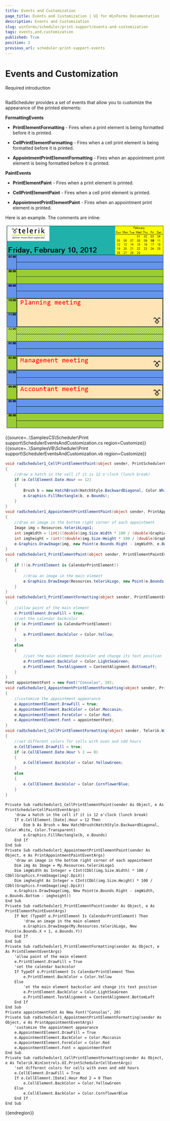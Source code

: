 ```yaml
---
title: Events and Customization
page_title: Events and Customization | UI for WinForms Documentation
description: Events and Customization
slug: winforms/scheduler/print-support/events-and-customization
tags: events,and,customization
published: True
position: 2
previous_url: scheduler-print-support-events
---
```


# Events and Customization

Required introduction

## 

RadScheduler provides a set of events that allow you to customize the appearance of the printed elements:

__FormattingEvents__

* __PrintElementFormatting__ - Fires when a print element is being formatted before it is printed.

* __CellPrintElementFormatting__ - Fires when a cell print element is being formatted before it is printed.

* __AppointmentPrintElementFormatting__ - Fires when an appointment print element is being formatted before it is printed.

__PaintEvents__

* __PrintElementPaint__ - Fires when a print element is printed.

* __CellPrintElementPaint__ - Fires when a cell print element is printed.

* __AppointmentPrintElementPaint__ - Fires when an appointment print element is printed.

Here is an example. The comments are inline:

![scheduler-print-support-events](images/scheduler-print-support-events.png)

{{source=..\SamplesCS\Scheduler\Print support\SchedulerEventsAndCustomization.cs region=Customize}} 
{{source=..\SamplesVB\Scheduler\Print support\SchedulerEventsAndCustomization.vb region=Customize}} 

````C#
void radScheduler1_CellPrintElementPaint(object sender, PrintSchedulerCellPaintEventArgs e)
{
    //draw a hatch in the cell if it is 12 o'clock (lunch break)
    if (e.CellElement.Date.Hour == 12)
    {
        Brush b = new HatchBrush(HatchStyle.BackwardDiagonal, Color.White, Color.Transparent);
        e.Graphics.FillRectangle(b, e.Bounds);
    }
}
void radScheduler1_AppointmentPrintElementPaint(object sender, PrintAppointmentPaintEventArgs e)
{
    //draw an image in the bottom right corner of each appointment
    Image img = Resources.telerikLogo1;
    int imgWidth = (int)((double)img.Size.Width * 100 / (double)Graphics.FromImage(img).DpiX);
    int imgheight = (int)((double)img.Size.Height * 100 / (double)Graphics.FromImage(img).DpiX);
    e.Graphics.DrawImage(img, new Point(e.Bounds.Right - imgWidth, e.Bounds.Bottom - imgheight));
}
void radScheduler1_PrintElementPaint(object sender, PrintElementPaintEventArgs e)
{
    if (!(e.PrintElement is CalendarPrintElement))
    {
        //draw an image in the main element
        e.Graphics.DrawImage(Resources.telerikLogo, new Point(e.Bounds.X +1, e.Bounds.Y));
    }
}
void radScheduler1_PrintElementFormatting(object sender, PrintElementEventArgs e)
{
    //allow paint of the main element
    e.PrintElement.DrawFill = true;
    //set the calendar backcolor
    if (e.PrintElement is CalendarPrintElement)
    {
        e.PrintElement.BackColor = Color.Yellow;
    }
    else
    {
        //set the main element backcolor and change its text position
        e.PrintElement.BackColor = Color.LightSeaGreen;
        e.PrintElement.TextAlignment = ContentAlignment.BottomLeft;
    }
}
Font appointmentFont = new Font("Consolas", 20);
void radScheduler1_AppointmentPrintElementFormatting(object sender, PrintAppointmentEventArgs e)
{
    //customize the appointment appearance
    e.AppointmentElement.DrawFill = true;
    e.AppointmentElement.BackColor = Color.Moccasin;
    e.AppointmentElement.ForeColor = Color.Red;
    e.AppointmentElement.Font = appointmentFont;
}
void radScheduler1_CellPrintElementFormatting(object sender, Telerik.WinControls.UI.PrintSchedulerCellEventArgs e)
{
    //set different colors for cells with even and odd hours
    e.CellElement.DrawFill = true;
    if (e.CellElement.Date.Hour % 2 == 0)
    {
        e.CellElement.BackColor = Color.YellowGreen;
    }
    else
    {
        e.CellElement.BackColor = Color.CornflowerBlue;
    }
}

````
````VB.NET
Private Sub radScheduler1_CellPrintElementPaint(sender As Object, e As PrintSchedulerCellPaintEventArgs)
    'draw a hatch in the cell if it is 12 o'clock (lunch break)
    If e.CellElement.[Date].Hour = 12 Then
        Dim b As Brush = New HatchBrush(HatchStyle.BackwardDiagonal, Color.White, Color.Transparent)
        e.Graphics.FillRectangle(b, e.Bounds)
    End If
End Sub
Private Sub radScheduler1_AppointmentPrintElementPaint(sender As Object, e As PrintAppointmentPaintEventArgs)
    'draw an image in the bottom right corner of each appointment
    Dim img As Image = My.Resources.telerikLogo1
    Dim imgWidth As Integer = CInt(CDbl(img.Size.Width) * 100 / CDbl(Graphics.FromImage(img).DpiX))
    Dim imgheight As Integer = CInt(CDbl(img.Size.Height) * 100 / CDbl(Graphics.FromImage(img).DpiX))
    e.Graphics.DrawImage(img, New Point(e.Bounds.Right - imgWidth, e.Bounds.Bottom - imgheight))
End Sub
Private Sub radScheduler1_PrintElementPaint(sender As Object, e As PrintElementPaintEventArgs)
    If Not (TypeOf e.PrintElement Is CalendarPrintElement) Then
        'draw an image in the main element
        e.Graphics.DrawImage(My.Resources.telerikLogo, New Point(e.Bounds.X + 1, e.Bounds.Y))
    End If
End Sub
Private Sub radScheduler1_PrintElementFormatting(sender As Object, e As PrintElementEventArgs)
    'allow paint of the main element
    e.PrintElement.DrawFill = True
    'set the calendar backcolor
    If TypeOf e.PrintElement Is CalendarPrintElement Then
        e.PrintElement.BackColor = Color.Yellow
    Else
        'et the main element backcolor and change its text position
        e.PrintElement.BackColor = Color.LightSeaGreen
        e.PrintElement.TextAlignment = ContentAlignment.BottomLeft
    End If
End Sub
Private appointmentFont As New Font("Consolas", 20)
Private Sub radScheduler1_AppointmentPrintElementFormatting(sender As Object, e As PrintAppointmentEventArgs)
    'customize the appointment appearance
    e.AppointmentElement.DrawFill = True
    e.AppointmentElement.BackColor = Color.Moccasin
    e.AppointmentElement.ForeColor = Color.Red
    e.AppointmentElement.Font = appointmentFont
End Sub
Private Sub radScheduler1_CellPrintElementFormatting(sender As Object, e As Telerik.WinControls.UI.PrintSchedulerCellEventArgs)
    'set different colors for cells with even and odd hours
    e.CellElement.DrawFill = True
    If e.CellElement.[Date].Hour Mod 2 = 0 Then
        e.CellElement.BackColor = Color.YellowGreen
    Else
        e.CellElement.BackColor = Color.CornflowerBlue
    End If
End Sub

````

{{endregion}} 
